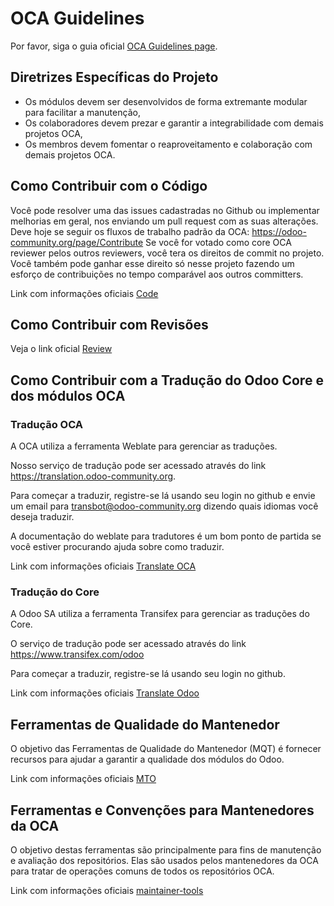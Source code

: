 # OCA Guidelines

Por favor, siga o guia oficial
[OCA Guidelines page](https://github.com/OCA/odoo-community.org/blob/master/website/Contribution/CONTRIBUTING.rst).

## Diretrizes Específicas do Projeto

- Os módulos devem ser desenvolvidos de forma extremante modular para facilitar a
  manutenção,
- Os colaboradores devem prezar e garantir a integrabilidade com demais projetos OCA,
- Os membros devem fomentar o reaproveitamento e colaboração com demais projetos OCA.

## Como Contribuir com o Código

Você pode resolver uma das issues cadastradas no Github ou implementar melhorias em
geral, nos enviando um pull request com as suas alterações. Deve hoje se seguir os
fluxos de trabalho padrão da OCA: https://odoo-community.org/page/Contribute Se você for
votado como core OCA reviewer pelos outros reviewers, você tera os direitos de commit no
projeto. Você também pode ganhar esse direito só nesse projeto fazendo um esforço de
contribuições no tempo comparável aos outros committers.

Link com informações oficiais [Code](https://odoo-community.org/page/code)

## Como Contribuir com Revisões

Veja o link oficial [Review](https://odoo-community.org/page/review)

## Como Contribuir com a Tradução do Odoo Core e dos módulos OCA

### Tradução OCA

A OCA utiliza a ferramenta Weblate para gerenciar as traduções.

Nosso serviço de tradução pode ser acessado através do link
https://translation.odoo-community.org.

Para começar a traduzir, registre-se lá usando seu login no github e envie um email para
transbot@odoo-community.org dizendo quais idiomas você deseja traduzir.

A documentação do weblate para tradutores é um bom ponto de partida se você estiver
procurando ajuda sobre como traduzir.

Link com informações oficiais [Translate OCA](https://odoo-community.org/page/translate)

### Tradução do Core

A Odoo SA utiliza a ferramenta Transifex para gerenciar as traduções do Core.

O serviço de tradução pode ser acessado através do link https://www.transifex.com/odoo

Para começar a traduzir, registre-se lá usando seu login no github.

Link com informações oficiais
[Translate Odoo](https://github.com/odoo/odoo/wiki/Translations)

## Ferramentas de Qualidade do Mantenedor

O objetivo das Ferramentas de Qualidade do Mantenedor (MQT) é fornecer recursos para
ajudar a garantir a qualidade dos módulos do Odoo.

Link com informações oficiais [MTO](https://github.com/OCA/maintainer-quality-tools)

## Ferramentas e Convenções para Mantenedores da OCA

O objetivo destas ferramentas são principalmente para fins de manutenção e avaliação dos
repositórios. Elas são usados pelos mantenedores da OCA para tratar de operações comuns
de todos os repositórios OCA.

Link com informações oficiais
[maintainer-tools](https://github.com/OCA/maintainer-tools)

